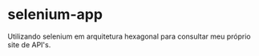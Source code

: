 # selenium-app
Utilizando selenium em arquitetura hexagonal para consultar meu próprio site de API's.
